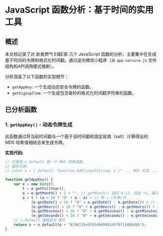 # JavaScript 函数分析：基于时间的实用工具

## 概述

本文档记录了对 新奥燃气 E城E家 几个 JavaScript 函数的分析，主要集中在生成基于时间的令牌和格式化时间戳。通过逆向微信小程序（从 `app-service.js` 文件结构和API调用模式推断）。

分析涵盖了以下函数的实现细节：
- `getAppKey`: 一个生成动态安全令牌的函数。
- `getSignupTime`: 一个生成包含毫秒的格式化时间戳字符串的函数。

## 已分析函数

### 1. `getAppKey()` - 动态令牌生成

此函数通过将当前时间戳与一个基于该时间戳和固定盐值（salt）计算得出的 MD5 哈希值相结合来生成令牌。

**实现代码:**

```javascript
// 已指明 n.default 是一个 MD5 哈希函数。
// 概念示例:
// const n = { default: function_md5(inputString) { /* ... MD5 实现 ... */ return hashed_str; } };

function getAppKey() {
    var e = new Date(),
        t = e.getFullYear(),
        a = e.getMonth() + 1 + "", // getMonth() 返回 0-11, 因此 +1。通过 + "" 转为字符串。
        o = t + (a < 10 ? "0" + a : a) + // 年 + (补零)月
            (e.getDate() < 10 ? "0" + e.getDate() : e.getDate()) + // + (补零)日
            (e.getHours() < 10 ? "0" + e.getHours() : e.getHours()) + // + (补零)时
            (e.getMinutes() < 10 ? "0" + e.getMinutes() : e.getMinutes()) + // + (补零)分
            (e.getSeconds() < 10 ? "0" + e.getSeconds() : e.getSeconds()); // + (补零)秒
    // n.default 被指定为 MD5
    return o + n.default(o + "8796135e9f8349d998345f9f13d8bd95");
}
